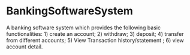 # BankingSoftwareSystem
A banking software system which provides the following basic functionalities: 1) create an account; 2) withdraw; 3) deposit; 4) transfer from different accounts; 5) View Transaction history/statement ; 6) view account detail.

